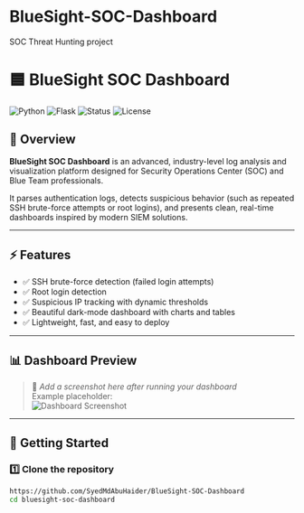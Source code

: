 # BlueSight-SOC-Dashboard
SOC Threat Hunting project

# 🟦 BlueSight SOC Dashboard

![Python](https://img.shields.io/badge/python-3.9+-blue)
![Flask](https://img.shields.io/badge/flask-2.0+-green)
![Status](https://img.shields.io/badge/status-active-brightgreen)
![License](https://img.shields.io/badge/license-MIT-blue)

## 🚨 Overview

**BlueSight SOC Dashboard** is an advanced, industry-level log analysis and visualization platform designed for Security Operations Center (SOC) and Blue Team professionals.

It parses authentication logs, detects suspicious behavior (such as repeated SSH brute-force attempts or root logins), and presents clean, real-time dashboards inspired by modern SIEM solutions.

---

## ⚡️ Features

- ✅ SSH brute-force detection (failed login attempts)
- ✅ Root login detection
- ✅ Suspicious IP tracking with dynamic thresholds
- ✅ Beautiful dark-mode dashboard with charts and tables
- ✅ Lightweight, fast, and easy to deploy

---

## 📊 Dashboard Preview

> 📸 _Add a screenshot here after running your dashboard_  
> Example placeholder:  
> ![Dashboard Screenshot](path/to/your/screenshot.png)

---

## 🚀 Getting Started

### 1️⃣ Clone the repository

```bash
https://github.com/SyedMdAbuHaider/BlueSight-SOC-Dashboard
cd bluesight-soc-dashboard

